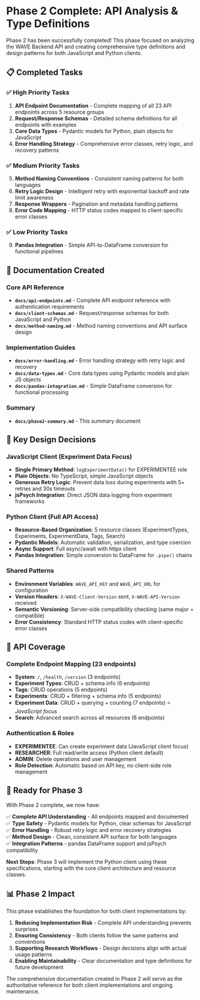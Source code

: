 # Phase 2 Complete: API Analysis & Type Definitions

Phase 2 has been successfully completed! This phase focused on analyzing the WAVE Backend API and creating comprehensive type definitions and design patterns for both JavaScript and Python clients.

## 📋 Completed Tasks

### ✅ High Priority Tasks
1. **API Endpoint Documentation** - Complete mapping of all 23 API endpoints across 5 resource groups
2. **Request/Response Schemas** - Detailed schema definitions for all endpoints with examples
3. **Core Data Types** - Pydantic models for Python, plain objects for JavaScript
4. **Error Handling Strategy** - Comprehensive error classes, retry logic, and recovery patterns

### ✅ Medium Priority Tasks
5. **Method Naming Conventions** - Consistent naming patterns for both languages
6. **Retry Logic Design** - Intelligent retry with exponential backoff and rate limit awareness
7. **Response Wrappers** - Pagination and metadata handling patterns
8. **Error Code Mapping** - HTTP status codes mapped to client-specific error classes

### ✅ Low Priority Tasks
9. **Pandas Integration** - Simple API-to-DataFrame conversion for functional pipelines

## 📁 Documentation Created

### Core API Reference
- **`docs/api-endpoints.md`** - Complete API endpoint reference with authentication requirements
- **`docs/client-schemas.md`** - Request/response schemas for both JavaScript and Python
- **`docs/method-naming.md`** - Method naming conventions and API surface design

### Implementation Guides  
- **`docs/error-handling.md`** - Error handling strategy with retry logic and recovery
- **`docs/data-types.md`** - Core data types using Pydantic models and plain JS objects
- **`docs/pandas-integration.md`** - Simple DataFrame conversion for functional processing

### Summary
- **`docs/phase2-summary.md`** - This summary document

## 🎯 Key Design Decisions

### JavaScript Client (Experiment Data Focus)
- **Single Primary Method**: `logExperimentData()` for EXPERIMENTEE role
- **Plain Objects**: No TypeScript, simple JavaScript objects
- **Generous Retry Logic**: Prevent data loss during experiments with 5+ retries and 30s timeouts
- **jsPsych Integration**: Direct JSON data logging from experiment frameworks

### Python Client (Full API Access)
- **Resource-Based Organization**: 5 resource classes (ExperimentTypes, Experiments, ExperimentData, Tags, Search)
- **Pydantic Models**: Automatic validation, serialization, and type coercion
- **Async Support**: Full async/await with httpx client
- **Pandas Integration**: Simple conversion to DataFrame for `.pipe()` chains

### Shared Patterns
- **Environment Variables**: `WAVE_API_KEY` and `WAVE_API_URL` for configuration
- **Version Headers**: `X-WAVE-Client-Version` sent, `X-WAVE-API-Version` received
- **Semantic Versioning**: Server-side compatibility checking (same major = compatible)
- **Error Consistency**: Standard HTTP status codes with client-specific error classes

## 🔄 API Coverage

### Complete Endpoint Mapping (23 endpoints)
- **System**: `/`, `/health`, `/version` (3 endpoints)
- **Experiment Types**: CRUD + schema info (6 endpoints) 
- **Tags**: CRUD operations (5 endpoints)
- **Experiments**: CRUD + filtering + schema info (5 endpoints)
- **Experiment Data**: CRUD + querying + counting (7 endpoints) ⭐ *JavaScript focus*
- **Search**: Advanced search across all resources (6 endpoints)

### Authentication & Roles
- **EXPERIMENTEE**: Can create experiment data (JavaScript client focus)
- **RESEARCHER**: Full read/write access (Python client default)
- **ADMIN**: Delete operations and user management
- **Role Detection**: Automatic based on API key, no client-side role management

## 🚀 Ready for Phase 3

With Phase 2 complete, we now have:

✅ **Complete API Understanding** - All endpoints mapped and documented  
✅ **Type Safety** - Pydantic models for Python, clear schemas for JavaScript  
✅ **Error Handling** - Robust retry logic and error recovery strategies  
✅ **Method Design** - Clean, consistent API surface for both languages  
✅ **Integration Patterns** - pandas DataFrame support and jsPsych compatibility  

**Next Steps**: Phase 3 will implement the Python client using these specifications, starting with the core client architecture and resource classes.

## 📊 Phase 2 Impact

This phase establishes the foundation for both client implementations by:

1. **Reducing Implementation Risk** - Complete API understanding prevents surprises
2. **Ensuring Consistency** - Both clients follow the same patterns and conventions  
3. **Supporting Research Workflows** - Design decisions align with actual usage patterns
4. **Enabling Maintainability** - Clear documentation and type definitions for future development

The comprehensive documentation created in Phase 2 will serve as the authoritative reference for both client implementations and ongoing maintenance.